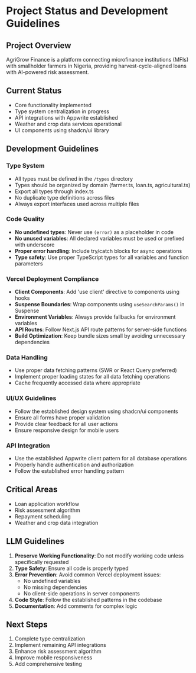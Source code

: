 # Project Status and Development Guidelines

## Project Overview
AgriGrow Finance is a platform connecting microfinance institutions (MFIs) with smallholder farmers in Nigeria, providing harvest-cycle-aligned loans with AI-powered risk assessment.

## Current Status
- Core functionality implemented
- Type system centralization in progress
- API integrations with Appwrite established
- Weather and crop data services operational
- UI components using shadcn/ui library

## Development Guidelines

### Type System
- All types must be defined in the `/types` directory
- Types should be organized by domain (farmer.ts, loan.ts, agricultural.ts)
- Export all types through index.ts
- No duplicate type definitions across files
- Always export interfaces used across multiple files

### Code Quality
- **No undefined types**: Never use `(error)` as a placeholder in code
- **No unused variables**: All declared variables must be used or prefixed with underscore
- **Proper error handling**: Include try/catch blocks for async operations
- **Type safety**: Use proper TypeScript types for all variables and function parameters

### Vercel Deployment Compliance
- **Client Components**: Add 'use client' directive to components using hooks
- **Suspense Boundaries**: Wrap components using `useSearchParams()` in Suspense
- **Environment Variables**: Always provide fallbacks for environment variables
- **API Routes**: Follow Next.js API route patterns for server-side functions
- **Build Optimization**: Keep bundle sizes small by avoiding unnecessary dependencies

### Data Handling
- Use proper data fetching patterns (SWR or React Query preferred)
- Implement proper loading states for all data fetching operations
- Cache frequently accessed data where appropriate

### UI/UX Guidelines
- Follow the established design system using shadcn/ui components
- Ensure all forms have proper validation
- Provide clear feedback for all user actions
- Ensure responsive design for mobile users

### API Integration
- Use the established Appwrite client pattern for all database operations
- Properly handle authentication and authorization
- Follow the established error handling pattern

## Critical Areas
- Loan application workflow
- Risk assessment algorithm
- Repayment scheduling
- Weather and crop data integration

## LLM Guidelines
1. **Preserve Working Functionality**: Do not modify working code unless specifically requested
2. **Type Safety**: Ensure all code is properly typed
3. **Error Prevention**: Avoid common Vercel deployment issues:
   - No undefined variables
   - No missing dependencies
   - No client-side operations in server components
4. **Code Style**: Follow the established patterns in the codebase
5. **Documentation**: Add comments for complex logic

## Next Steps
1. Complete type centralization
2. Implement remaining API integrations
3. Enhance risk assessment algorithm
4. Improve mobile responsiveness
5. Add comprehensive testing
